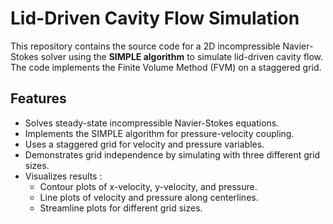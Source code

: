 # Lid-Driven Cavity Flow Simulation

This repository contains the source code for a 2D incompressible Navier-Stokes solver using the **SIMPLE algorithm** to simulate lid-driven cavity flow. The code implements the Finite Volume Method (FVM) on a staggered grid.

## Features

* Solves steady-state incompressible Navier-Stokes equations.
* Implements the SIMPLE algorithm for pressure-velocity coupling.
* Uses a staggered grid for velocity and pressure variables.
* Demonstrates grid independence by simulating with three different grid sizes.
* Visualizes results :
    * Contour plots of x-velocity, y-velocity, and pressure.
    * Line plots of velocity and pressure along centerlines.
    * Streamline plots for different grid sizes.
